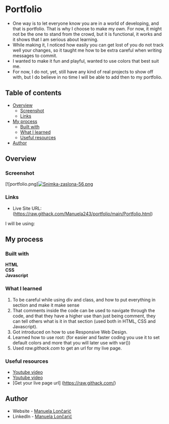 # Portfolio
- One way is to let everyone know you are in a world of developing, and that is portfolio. That is why I choose to make my own. For now, it might not be the one to stand from the crowd, but it is functional, it works and it shows that I am serious about learning.
- While making it, I noticed how easily you can get lost of you do not track well your changes, so it taught me how to be extra careful when writing messages to commit.
- I wanted to make it fun and playful, wanted to use colors that best suit me.
- For now, I do not, yet, still have any kind of real projects to show off with, but I do believe in no time I will be able to add then to my portfolio.

## Table of contents

- [Overview](#overview)
  - [Screenshot](#screenshot)
  - [Links](#links)
- [My process](#my-process)
  - [Built with](#built-with)
  - [What I learned](#what-i-learned)
  - [Useful resources](#useful-resources)
- [Author](#author)

## Overview

### Screenshot

[![portfolio.png][![Snimka-zaslona-56.png](https://i.postimg.cc/mZ09tsS1/Snimka-zaslona-56.png)](https://postimg.cc/14rXjb2y)

### Links

  - Live Site URL:(https://raw.githack.com/Manuela243/portfolio/main/Portfolio.html)
    
I will be using:

## My process

### Built with

 **HTML** <br>
 **CSS** <br>
 **Javascript**

### What I learned

1. To be careful while using div and class, and how to put everything in section and make it make sense
2. That comments inside the code can be used to navigate through the code, and that they have a higher use than just being comment, they can tell others what is it in that section (used both in HTML, CSS and Javascript).
3. Got introduced on how to use Responsive Web Design.
4. Learned how to use root: (for easier and faster coding you use it to set default colors and more that you will later use with var())
5. Used *raw.githack.com* to get an url for my live page.

### Useful resources

 - [Youtube video](https://www.youtube.com/watch?v=rAUBCStBIhE)
 - [Youtube video](https://www.youtube.com/watch?v=vHxVWdMUYo0&t=3s)
 - [Get your live page url] (https://raw.githack.com/)

## Author
 - Website - [Manuela Lončarić](https://github.com/Manuela243)
 - LinkedIn - [Manuela Lončarić](https://www.linkedin.com/in/manuela-loncaric-19m9l924/)
